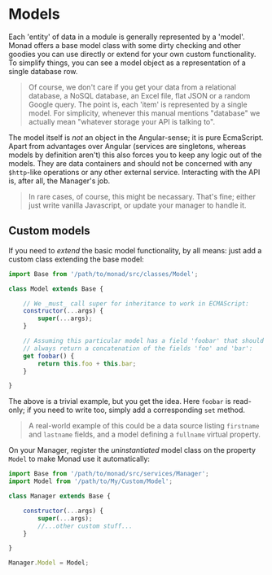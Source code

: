 # Models
Each 'entity' of data in a module is generally represented by a 'model'. Monad
offers a base model class with some dirty checking and other goodies you can use
directly or extend for your own custom functionality. To simplify things, you
can see a model object as a representation of a single database row.

> Of course, we don't care if you get your data from a relational database,
> a NoSQL database, an Excel file, flat JSON or a random Google query. The
> point is, each 'item' is represented by a single model. For simplicity,
> whenever this manual mentions "database" we actually mean "whatever storage
> your API is talking to".

The model itself is _not_ an object in the Angular-sense; it is pure EcmaScript.
Apart from advantages over Angular (services are singletons, whereas models by
definition aren't) this also forces you to keep any logic out of the models.
They are data containers and should not be concerned with any `$http`-like
operations or any other external service. Interacting with the API is, after
all, the Manager's job.

> In rare cases, of course, this might be necassary. That's fine; either just
> write vanilla Javascript, or update your manager to handle it.

## Custom models
If you need to _extend_ the basic model functionality, by all means: just add a
custom class extending the base model:

```javascript
import Base from '/path/to/monad/src/classes/Model';

class Model extends Base {

    // We _must_ call super for inheritance to work in ECMAScript:
    constructor(...args) {
        super(...args);
    }

    // Assuming this particular model has a field 'foobar' that should
    // always return a concatenation of the fields 'foo' and 'bar':
    get foobar() {
        return this.foo + this.bar;
    }

}
```

The above is a trivial example, but you get the idea. Here `foobar` is
read-only; if you need to write too, simply add a corresponding `set` method.

> A real-world example of this could be a data source listing `firstname` and
> `lastname` fields, and a model defining a `fullname` virtual property.

On your Manager, register the _uninstantiated_ model class on the property
`Model` to make Monad use it automatically:

```javascript
import Base from '/path/to/monad/src/services/Manager';
import Model from '/path/to/My/Custom/Model';

class Manager extends Base {

    constructor(...args) {
        super(...args);
        //...other custom stuff...
    }

}

Manager.Model = Model;

```

